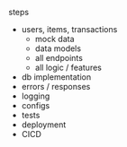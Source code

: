 steps
- users, items, transactions
    - mock data
    - data models
    - all endpoints
    - all logic / features
- db implementation
- errors / responses
- logging
- configs
- tests
- deployment
- CICD